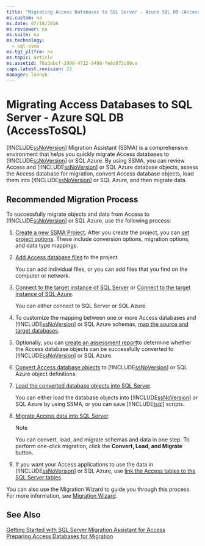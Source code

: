 ```yaml
---
title: "Migrating Access Databases to SQL Server - Azure SQL DB (AccessToSQL)"
ms.custom: na
ms.date: 07/18/2016
ms.reviewer: na
ms.suite: na
ms.technology: 
  - sql-ssma
ms.tgt_pltfrm: na
ms.topic: article
ms.assetid: 76a3abcf-2998-4712-9490-fe8d872c89ca
caps.latest.revision: 23
manager: lonnyb
---
```

# Migrating Access Databases to SQL Server - Azure SQL DB (AccessToSQL)
[!INCLUDE[ssNoVersion](../content/includes/ssNoVersion_md.md)] Migration Assistant (SSMA) is a comprehensive environment that helps you quickly migrate Access databases to [!INCLUDE[ssNoVersion](../content/includes/ssNoVersion_md.md)] or SQL Azure. By using SSMA, you can review Access and [!INCLUDE[ssNoVersion](../content/includes/ssNoVersion_md.md)] or SQL Azure database objects, assess the Access database for migration, convert Access database objects, load them into [!INCLUDE[ssNoVersion](../content/includes/ssNoVersion_md.md)] or SQL Azure, and then migrate data.  
  
## Recommended Migration Process  
To successfully migrate objects and data from Access to [!INCLUDE[ssNoVersion](../content/includes/ssNoVersion_md.md)] or SQL Azure, use the following process:  
  
1.  [Create a new SSMA Project](assetId:///f2d1f0b0-5394-4adb-b3f3-abd71eb68ca7). After you create the project, you can [set project options](assetId:///0a7304df-2f35-4453-96ef-7ac83dea1167). These include conversion options, migration options, and data type mappings.  
  
2.  [Add Access database files](assetId:///e944c740-4c8a-4bc1-b0ed-be57bc06dced) to the project.  
  
    You can add individual files, or you can add files that you find on the computer or network.  
  
3.  [Connect to the target instance of SQL Server](assetId:///f84cf007-ddf1-4396-a07c-3e0729abc769) or [Connect to the target instance of SQL Azure](assetId:///1ba0d113-dc05-4431-8689-e14a8821bafd).  
  
    You can either connect to SQL Server or SQL Azure.  
  
4.  To customize the mapping between one or more Access databases and [!INCLUDE[ssNoVersion](../content/includes/ssNoVersion_md.md)] or SQL Azure schemas,  [map the source and target databases](assetId:///69bee937-7b2c-49ee-8866-7518c683fad4).  
  
5.  Optionally, you can [create an assessment report](assetId:///8b9e23d6-da62-437a-8c05-8ad2628b9441)to determine whether the Access database objects can be successfully converted to [!INCLUDE[ssNoVersion](../content/includes/ssNoVersion_md.md)] or SQL Azure.  
  
6.  [Convert Access database objects](assetId:///e0ef67bf-80a6-4e6c-a82d-5d46e0623c6c) to [!INCLUDE[ssNoVersion](../content/includes/ssNoVersion_md.md)] or SQL Azure object definitions.  
  
7.  [Load the converted database objects into SQL Server](assetId:///4e854eee-b10c-4f0b-9d9e-d92416e6f2ba).  
  
    You can either load the database objects into [!INCLUDE[ssNoVersion](../content/includes/ssNoVersion_md.md)] or SQL Azure by using SSMA, or you can save [!INCLUDE[tsql](../content/includes/tsql_md.md)] scripts.  
  
8.  [Migrate Access data into SQL Server](assetId:///f3b18af7-1af0-499d-a00d-a0af94895625).  
  
    > [!NOTE]  
    > You can convert, load, and migrate schemas and data in one step. To perform one-click migration, click the **Convert, Load, and Migrate** button.  
  
9. If you want your Access applications to use the data in [!INCLUDE[ssNoVersion](../content/includes/ssNoVersion_md.md)] or SQL Azure, use [link the Access tables to the SQL Server tables](assetId:///82374ad2-7737-4164-a489-13261ba393d4).  
  
You can also use the Migration Wizard to guide you through this process. For more information, see [Migration Wizard](assetId:///5bab5914-b2ae-4795-8cf5-83e42d64bef2).  
  
## See Also  
[Getting Started with SQL Server Migration Assistant for Access](assetId:///462a731f-08f1-44e1-9eeb-4deac6d2f6c5)  
[Preparing Access Databases for Migration](assetId:///9b80a9e0-08e7-4b4d-b5ec-cc998d3f5114)  
  

